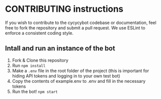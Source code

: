 # CONTRIBUTING instructions

If you wish to contribute to the cycycybot codebase or documentation, feel free to fork the repository and submit a
pull request. We use ESLint to enforce a consistent coding style.

## Intall and run an instance of the bot
1. Fork & Clone this repository
2. Run ```npm install```
3. Make a ```.env``` file in the root folder of the project (this is important for hiding API tokens and logging in to your own test bot)
4. Copy the contents of example.env to .env and fill in the necessary tokens
5. Run the bot! ```npm start```

